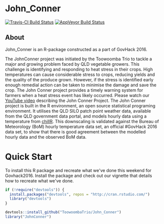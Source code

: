
<!-- README.md is generated from README.Rmd. Please edit that file -->
John\_Conner
============

[![Travis-CI Build Status](https://travis-ci.org/ToowoombaTrio/John_Conner.svg?branch=master)](https://travis-ci.org/ToowoombaTrio/John_Conner) [![AppVeyor Build Status](https://ci.appveyor.com/api/projects/status/github/ToowoombaTrio/John_Conner?branch=master&svg=true)](https://ci.appveyor.com/project/ToowoombaTrio/John_Conner)

About
-----

John\_Conner is an R-package constructed as a part of GovHack 2016.

The JohnConner project was initiated by the Toowoomba Trio to tackle a major and growing problem faced by QLD vegetable growers. This challenge is identifying and responding to heat stress in their crops. High temperatures can cause considerable stress to crops, reducing yields and the quality of the produce grown. However, if the stress is identified early enough remedial action can be taken to minimise the damage and save the crop. The John Conner project provides a timely warning system for farmers when a heat stress event has likely occurred. Please watch our [YouTube video](https://m.youtube.com/watch?v=yECTDHx794E%20https://github.com/ToowoombaTrio/John_Conner) describing the John Conner Project. The John Conner project is built in the R environment, an open source statistical programing environment. It utilises the QLD SILO patch point weather data, available from the QLD government data portal, and models hourly data using a temperature from [chillR](https://www.google.com.au/url?sa=t&rct=j&q=&esrc=s&source=web&cd=1&cad=rja&uact=8&ved=0ahUKEwiuzaPjw53OAhXHHZQKHTWSCO8QFggdMAA&url=https%3A%2F%2Fcran.r-project.org%2Fpackage%3DchillR&usg=AFQjCNEIRLgNXIVRHBXk0sqkM9Z1RiR_qw&sig2=nze6usBjw95mnsgL7u0vdQ). This downscaling is validated against the Bureau of Meteorology (BoM) hourly temperature data set, an official \#GovHack 2016 data set, to show that there is good agreement between the modelled hourly data and the observed BoM data.

Quick Start
===========

To install this R package and recreate what we've done this weekend for Govhack2016. Install the package and check out our vignette that details how to recreate what we've done.

``` r
if (!require("devtools")) {
  install.packages("devtools", repos = "http://cran.rstudio.com/") 
  library("devtools")
}

devtools::install_github("ToowoombaTrio/John_Conner")
library("JohnConner")
```
